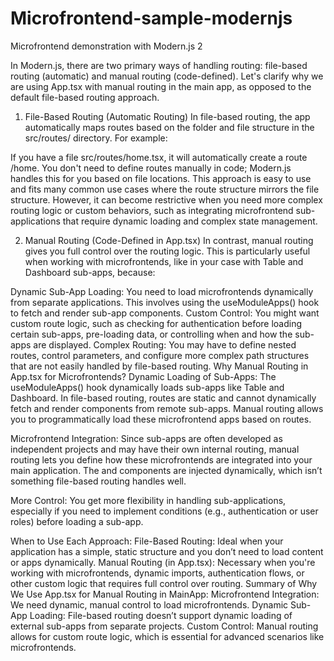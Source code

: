 # Microfrontend-sample-modernjs
Microfrontend demonstration with Modern.js 2

In Modern.js, there are two primary ways of handling routing: file-based routing (automatic) and manual routing (code-defined). Let's clarify why we are using App.tsx with manual routing in the main app, as opposed to the default file-based routing approach.

1. File-Based Routing (Automatic Routing)
In file-based routing, the app automatically maps routes based on the folder and file structure in the src/routes/ directory. For example:

If you have a file src/routes/home.tsx, it will automatically create a route /home.
You don't need to define routes manually in code; Modern.js handles this for you based on file locations.
This approach is easy to use and fits many common use cases where the route structure mirrors the file structure. However, it can become restrictive when you need more complex routing logic or custom behaviors, such as integrating microfrontend sub-applications that require dynamic loading and complex state management.

2. Manual Routing (Code-Defined in App.tsx)
In contrast, manual routing gives you full control over the routing logic. This is particularly useful when working with microfrontends, like in your case with Table and Dashboard sub-apps, because:

Dynamic Sub-App Loading: You need to load microfrontends dynamically from separate applications. This involves using the useModuleApps() hook to fetch and render sub-app components.
Custom Control: You might want custom route logic, such as checking for authentication before loading certain sub-apps, pre-loading data, or controlling when and how the sub-apps are displayed.
Complex Routing: You may have to define nested routes, control parameters, and configure more complex path structures that are not easily handled by file-based routing.
Why Manual Routing in App.tsx for Microfrontends?
Dynamic Loading of Sub-Apps: The useModuleApps() hook dynamically loads sub-apps like Table and Dashboard. In file-based routing, routes are static and cannot dynamically fetch and render components from remote sub-apps. Manual routing allows you to programmatically load these microfrontend apps based on routes.

Microfrontend Integration: Since sub-apps are often developed as independent projects and may have their own internal routing, manual routing lets you define how these microfrontends are integrated into your main application. The <Table /> and <Dashboard /> components are injected dynamically, which isn’t something file-based routing handles well.

More Control: You get more flexibility in handling sub-applications, especially if you need to implement conditions (e.g., authentication or user roles) before loading a sub-app.

When to Use Each Approach:
File-Based Routing: Ideal when your application has a simple, static structure and you don’t need to load content or apps dynamically.
Manual Routing (in App.tsx): Necessary when you're working with microfrontends, dynamic imports, authentication flows, or other custom logic that requires full control over routing.
Summary of Why We Use App.tsx for Manual Routing in MainApp:
Microfrontend Integration: We need dynamic, manual control to load microfrontends.
Dynamic Sub-App Loading: File-based routing doesn’t support dynamic loading of external sub-apps from separate projects.
Custom Control: Manual routing allows for custom route logic, which is essential for advanced scenarios like microfrontends.
